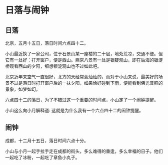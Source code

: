 # 日落与闹钟

## 日落

北京，五月十五日，落日时间六点四十二。

小山最近换了一家公司，位于石景山某一座楼的二十层，地处荒凉，交通不便。但它有一处好：打开窗户，便是西山。燕京八景有一处是银锭观山，即在后海的银淀桥观看西山的夕阳，细想银淀观山也不过如此吧。

北京近年来空气一直很好，北方的天经常蓝灿灿的，而对于小山来说，最美好的场景不过是落日时打开窗户后的一抹夕阳，如果恰好碰到下雨，便能看到佛光普照的景象，如梦如幻。

六点四十二的落日，为了不错过这一个重要的时间点，小山定了一个闹钟提醒。

小山这么向小月解释道: 这就是为什么我有一个六点四十二的闹钟提醒。

## 闹钟

成都，十二月十五日，落日时间六点十分。

小山与小月一起手拉手走在成都的街头，多么难得的重逢，多么幸福的日子。他们一起吃了冰粉，一起吃了章鱼小丸子。

